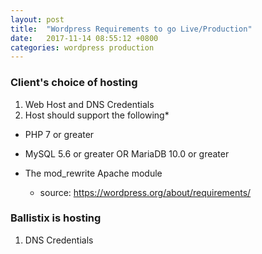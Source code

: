 ```yaml
---
layout: post
title:  "Wordpress Requirements to go Live/Production"
date:   2017-11-14 08:55:12 +0800
categories: wordpress production
---
```


### Client's choice of hosting

 1. Web Host and DNS Credentials
 2. Host should support the following*
  - PHP 7 or greater
  - MySQL 5.6 or greater OR MariaDB 10.0 or greater
  - The mod_rewrite Apache module
	
	* source: https://wordpress.org/about/requirements/

### Ballistix is hosting

 1. DNS Credentials